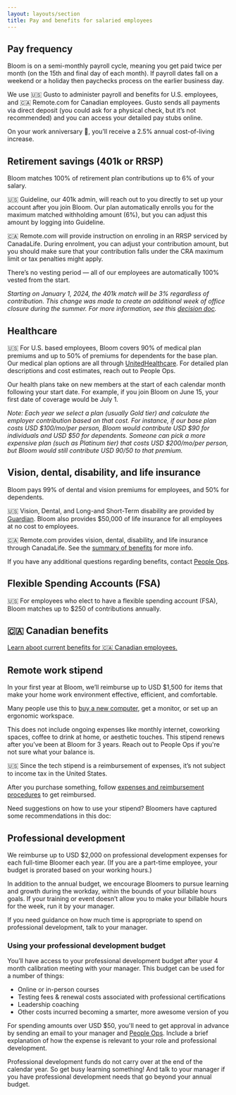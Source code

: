 ```yaml
---
layout: layouts/section
title: Pay and benefits for salaried employees
---
```


## Pay frequency

Bloom is on a semi-monthly payroll cycle, meaning you get paid twice per month (on the 15th and final day of each month). If payroll dates fall on a weekend or a holiday then paychecks process on the earlier business day. 

We use 🇺🇸 Gusto to administer payroll and benefits for U.S. employees, and 🇨🇦 Remote.com for Canadian employees. Gusto sends all payments via direct deposit (you could ask for a physical check, but it’s not recommended) and you can access your detailed pay stubs online.

On your work anniversary 🎉, you’ll receive a 2.5% annual cost-of-living increase.


## Retirement savings (401k or RRSP)

Bloom matches 100% of retirement plan contributions up to 6% of your salary.

🇺🇸 Guideline, our 401k admin, will reach out to you directly to set up your account after you join Bloom. Our plan automatically enrolls you for the maximum matched withholding amount (6%), but you can adjust this amount by logging into Guideline.

🇨🇦 Remote.com will provide instruction on enroling in an RRSP serviced by CanadaLife. During enrolment, you can adjust your contribution amount, but you should make sure that your contribution falls under the CRA maximum limit or tax penalties might apply.

There’s no vesting period — all of our employees are automatically 100% vested from the start. 

*Starting on January 1, 2024, the 401k match will be 3% regardless of contribution. This change was made to create an additional week of office closure during the summer. For more information, see this [decision doc](https://docs.google.com/document/d/1DpkXkTlGqWEhbfQWY12ZzZYw870zk_ScQH4XncHyT4M/edit#heading=h.o0nvkdv8zref).*


## Healthcare

🇺🇸 For U.S. based employees, Bloom covers 90% of medical plan premiums and up to 50% of premiums for dependents for the base plan. Our medical plan options are all through [UnitedHealthcare](https://www.uhc.com/). For detailed plan descriptions and cost estimates, reach out to People Ops.

Our health plans take on new members at the start of each calendar month following your start date. For example, if you join Bloom on June 15, your first date of coverage would be July 1.

_Note: Each year we select a plan (usually Gold tier) and calculate the employer contribution based on that cost. For instance, if our base plan costs USD $100/mo/per person, Bloom would contribute USD $90 for individuals and USD $50 for dependents. Someone can pick a more expensive plan (such as Platinum tier) that costs USD $200/mo/per person, but Bloom would still contribute USD $90/$50 to that premium._


## Vision, dental, disability, and life insurance

Bloom pays 99% of dental and vision premiums for employees, and 50% for dependents.

🇺🇸 Vision, Dental, and Long-and Short-Term disability are provided by [Guardian](https://www.guardiandirect.com/). Bloom also provides $50,000 of life insurance for all employees at no cost to employees.

🇨🇦 Remote.com provides vision, dental, disability, and life insurance  through CanadaLife. See the [summary of benefits](https://remote.com/benefits-guide/employee-benefits-canada-health-standard-family) for more info.

If you have any additional questions regarding benefits, contact [People Ops](mailto:blossom@bloomworks.digital).


## Flexible Spending Accounts (FSA)

🇺🇸 For employees who elect to have a flexible spending account (FSA), Bloom matches up to $250 of contributions annually.


## 🇨🇦 Canadian benefits

[Learn aboot current benefits for 🇨🇦 Canadian employees.](https://remote.com/benefits-guide/employee-benefits-canada-health-standard-family)


## Remote work stipend

In your first year at Bloom, we’ll reimburse up to USD $1,500 for items that make your home work environment effective, efficient, and comfortable.

Many people use this to [buy a new computer](/sections/your-first-few-weeks/#computer-and-equipment), get a monitor, or set up an ergonomic workspace. 

This does not include ongoing expenses like monthly internet, coworking spaces, coffee to drink at home, or aesthetic touches. This stipend renews after you’ve been at Bloom for 3 years. Reach out to People Ops if you're not sure what your balance is.

🇺🇸 Since the tech stipend is a reimbursement of expenses, it’s not subject to income tax in the United States.

After you purchase something, follow [expenses and reimbursement procedures](/sections/expenses-and-reimbursement/) to get reimbursed. 

Need suggestions on how to use your stipend? Bloomers have captured some recommendations in this doc:


## Professional development

We reimburse up to USD $2,000 on professional development expenses for each full-time Bloomer each year. (If you are a part-time employee, your budget is prorated based on your working hours.)

In addition to the annual budget, we encourage Bloomers to pursue learning and growth during the workday, within the bounds of your billable hours goals. If your training or event doesn’t allow you to make your billable hours for the week, run it by your manager.

If you need guidance on how much time is appropriate to spend on professional development, talk to your manager.


### Using your professional development budget

You’ll have access to your professional development budget after your 4 month calibration meeting with your manager. This budget can be used for a number of things:

* Online or in-person courses
* Testing fees & renewal costs associated with professional certifications
* Leadership coaching
* Other costs incurred becoming a smarter, more awesome version of you

For spending amounts over USD $50, you'll need to get approval in advance by sending an email to your manager and [People Ops](mailto:blossom@bloomworks.digital). Include a brief explanation of how the expense is relevant to your role and professional development.

Professional development funds do not carry over at the end of the calendar year. So get busy learning something! And talk to your manager if you have professional development needs that go beyond your annual budget.
